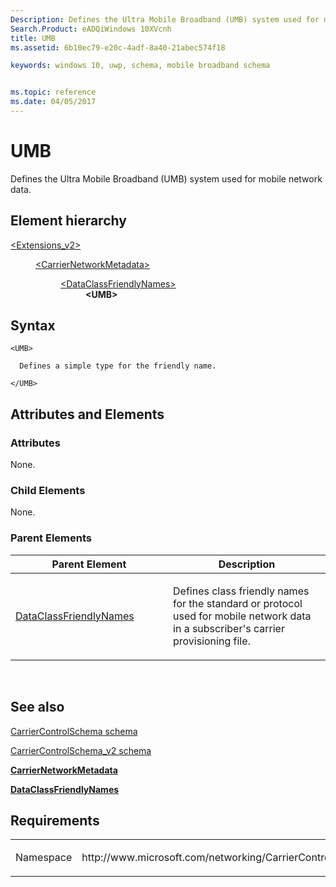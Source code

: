 ```yaml
---
Description: Defines the Ultra Mobile Broadband (UMB) system used for mobile network data.
Search.Product: eADQiWindows 10XVcnh
title: UMB
ms.assetid: 6b10ec79-e20c-4adf-8a40-21abec574f18

keywords: windows 10, uwp, schema, mobile broadband schema


ms.topic: reference
ms.date: 04/05/2017
---
```


# UMB


Defines the Ultra Mobile Broadband (UMB) system used for mobile network data.

## Element hierarchy

<dl>
<dt><a href="element-extensions-v2.md">&lt;Extensions_v2&gt;</a></dt>
<dd>
<dl>
<dt><a href="element-carriernetworkmetadata.md">&lt;CarrierNetworkMetadata&gt;</a></dt>
<dd>
<dl>
<dt><a href="element-dataclassfriendlynames.md">&lt;DataClassFriendlyNames&gt;</a></dt>
<dd><b>&lt;UMB&gt;</b></dd>
</dl>
</dd>
</dl>
</dd>
</dl>

## Syntax

``` syntax
<UMB>

  Defines a simple type for the friendly name.

</UMB>
```

## Attributes and Elements


### Attributes

None.

### Child Elements

None.

### Parent Elements

<table>
<colgroup>
<col width="50%" />
<col width="50%" />
</colgroup>
<thead>
<tr class="header">
<th>Parent Element</th>
<th>Description</th>
</tr>
</thead>
<tbody>
<tr class="odd">
<td><a href="element-dataclassfriendlynames.md">DataClassFriendlyNames</a> </td>
<td><p>Defines class friendly names for the standard or protocol used for mobile network data in a subscriber's carrier provisioning file.</p></td>
</tr>
</tbody>
</table>

 

## See also


[CarrierControlSchema schema](https://msdn.microsoft.com/library/windows/apps/hh868312)

[CarrierControlSchema\_v2 schema](schema-root.md)

[**CarrierNetworkMetadata**](element-carriernetworkmetadata.md)

[**DataClassFriendlyNames**](element-dataclassfriendlynames.md)

## Requirements

<table>
<colgroup>
<col width="50%" />
<col width="50%" />
</colgroup>
<tbody>
<tr class="odd">
<td><p>Namespace</p></td>
<td><p>http://www.microsoft.com/networking/CarrierControl/v2</p></td>
</tr>
</tbody>
</table>

 

 



